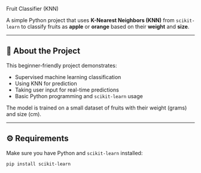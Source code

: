  Fruit Classifier (KNN)

A simple Python project that uses **K-Nearest Neighbors (KNN)** from `scikit-learn` to classify fruits as **apple** or **orange** based on their **weight** and **size**.

---

## 📘 About the Project

This beginner-friendly project demonstrates:
- Supervised machine learning classification
- Using KNN for prediction
- Taking user input for real-time predictions
- Basic Python programming and `scikit-learn` usage

The model is trained on a small dataset of fruits with their weight (grams) and size (cm).

---

## ⚙️ Requirements

Make sure you have Python and `scikit-learn` installed:

```bash
pip install scikit-learn
